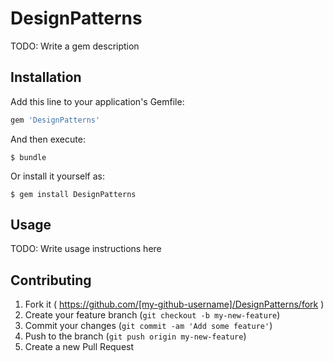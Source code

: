 # DesignPatterns

TODO: Write a gem description

## Installation

Add this line to your application's Gemfile:

```ruby
gem 'DesignPatterns'
```

And then execute:

    $ bundle

Or install it yourself as:

    $ gem install DesignPatterns

## Usage

TODO: Write usage instructions here

## Contributing

1. Fork it ( https://github.com/[my-github-username]/DesignPatterns/fork )
2. Create your feature branch (`git checkout -b my-new-feature`)
3. Commit your changes (`git commit -am 'Add some feature'`)
4. Push to the branch (`git push origin my-new-feature`)
5. Create a new Pull Request
